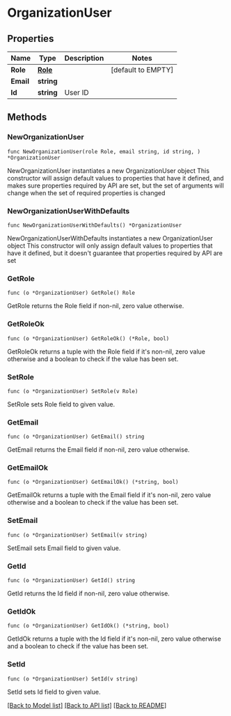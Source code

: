 # OrganizationUser

## Properties

Name | Type | Description | Notes
------------ | ------------- | ------------- | -------------
**Role** | [**Role**](Role.md) |  | [default to EMPTY]
**Email** | **string** |  | 
**Id** | **string** | User ID | 

## Methods

### NewOrganizationUser

`func NewOrganizationUser(role Role, email string, id string, ) *OrganizationUser`

NewOrganizationUser instantiates a new OrganizationUser object
This constructor will assign default values to properties that have it defined,
and makes sure properties required by API are set, but the set of arguments
will change when the set of required properties is changed

### NewOrganizationUserWithDefaults

`func NewOrganizationUserWithDefaults() *OrganizationUser`

NewOrganizationUserWithDefaults instantiates a new OrganizationUser object
This constructor will only assign default values to properties that have it defined,
but it doesn't guarantee that properties required by API are set

### GetRole

`func (o *OrganizationUser) GetRole() Role`

GetRole returns the Role field if non-nil, zero value otherwise.

### GetRoleOk

`func (o *OrganizationUser) GetRoleOk() (*Role, bool)`

GetRoleOk returns a tuple with the Role field if it's non-nil, zero value otherwise
and a boolean to check if the value has been set.

### SetRole

`func (o *OrganizationUser) SetRole(v Role)`

SetRole sets Role field to given value.


### GetEmail

`func (o *OrganizationUser) GetEmail() string`

GetEmail returns the Email field if non-nil, zero value otherwise.

### GetEmailOk

`func (o *OrganizationUser) GetEmailOk() (*string, bool)`

GetEmailOk returns a tuple with the Email field if it's non-nil, zero value otherwise
and a boolean to check if the value has been set.

### SetEmail

`func (o *OrganizationUser) SetEmail(v string)`

SetEmail sets Email field to given value.


### GetId

`func (o *OrganizationUser) GetId() string`

GetId returns the Id field if non-nil, zero value otherwise.

### GetIdOk

`func (o *OrganizationUser) GetIdOk() (*string, bool)`

GetIdOk returns a tuple with the Id field if it's non-nil, zero value otherwise
and a boolean to check if the value has been set.

### SetId

`func (o *OrganizationUser) SetId(v string)`

SetId sets Id field to given value.



[[Back to Model list]](../README.md#documentation-for-models) [[Back to API list]](../README.md#documentation-for-api-endpoints) [[Back to README]](../README.md)


